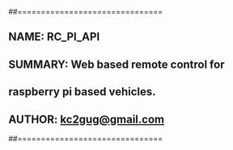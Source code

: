 ##===============================
## NAME:    RC_PI_API
## SUMMARY: Web based remote control for
##          raspberry pi based vehicles.
## AUTHOR:  kc2gug@gmail.com
##===============================
